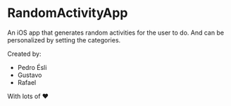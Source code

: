 # RandomActivityApp
An iOS app that generates random activities for the user to do. And can be personalized by setting the categories.

Created by:

- Pedro Ésli
- Gustavo
- Rafael

With lots of ❤️

